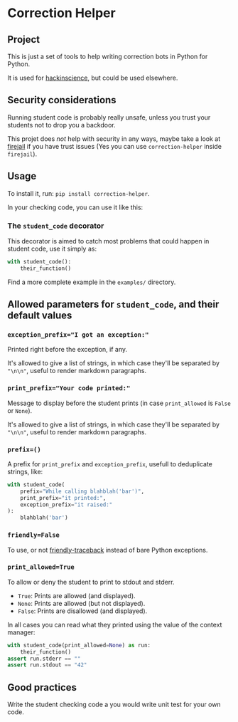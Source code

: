# Correction Helper

## Project

This is just a set of tools to help writing correction bots in Python for Python.

It is used for [hackinscience](https://hackinscience.org), but could
be used elsewhere.


## Security considerations

Running student code is probably really unsafe, unless you trust your
students not to drop you a backdoor.

This projet does *not* help with security in any ways, maybe take a
look at [firejail](https://github.com/netblue30/firejail) if you have
trust issues (Yes you can use `correction-helper` inside `firejail`).


## Usage

To install it, run: `pip install correction-helper`.


In your checking code, you can use it like this:


### The `student_code` decorator

This decorator is aimed to catch most problems that could happen in
student code, use it simply as:

```python
with student_code():
    their_function()
```

Find a more complete example in the `examples/` directory.


## Allowed parameters for `student_code`, and their default values

### `exception_prefix="I got an exception:"`

Printed right before the exception, if any.

It's allowed to give a list of strings, in which case they'll be
separated by `"\n\n"`, useful to render markdown paragraphs.


### `print_prefix="Your code printed:"`

Message to display before the student prints (in case `print_allowed`
is `False` or `None`).

It's allowed to give a list of strings, in which case they'll be
separated by `"\n\n"`, useful to render markdown paragraphs.


### `prefix=()`

A prefix for `print_prefix` and `exception_prefix`, usefull to
deduplicate strings, like:

```python
with student_code(
    prefix="While calling blahblah('bar')",
    print_prefix="it printed:",
    exception_prefix="it raised:"
):
    blahblah('bar')
```


### `friendly=False`

To use, or not
[friendly-traceback](https://github.com/aroberge/friendly-traceback/)
instead of bare Python exceptions.


### `print_allowed=True`

To allow or deny the student to print to stdout and stderr.

- `True`: Prints are allowed (and displayed).
- `None`: Prints are allowed (but not displayed).
- `False`: Prints are disallowed (and displayed).

In all cases you can read what they printed using the value of the
context manager:

```python
with student_code(print_allowed=None) as run:
    their_function()
assert run.stderr == ""
assert run.stdout == "42"
```


## Good practices

Write the student checking code a you would write unit test for your
own code.
